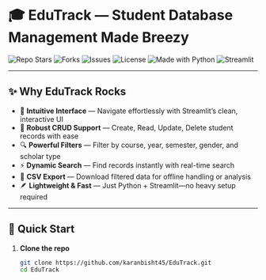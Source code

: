 # 🎓 EduTrack — Student Database Management Made Breezy

![Repo Stars](https://img.shields.io/github/stars/karanbisht45/EduTrack?style=social)
![Forks](https://img.shields.io/github/forks/karanbisht45/EduTrack?style=social)
![Issues](https://img.shields.io/github/issues/karanbisht45/EduTrack)
![License](https://img.shields.io/github/license/karanbisht45/EduTrack)
![Made with Python](https://img.shields.io/badge/Made%20with-Python-blue?logo=python)
![Streamlit](https://img.shields.io/badge/Powered%20By-Streamlit-ff4b4b?logo=streamlit) 

---

## ✨ Why EduTrack Rocks

- 🎯 **Intuitive Interface** — Navigate effortlessly with Streamlit’s clean, interactive UI  
- 📝 **Robust CRUD Support** — Create, Read, Update, Delete student records with ease  
- 🔍 **Powerful Filters** — Filter by course, year, semester, gender, and scholar type  
- ⚡ **Dynamic Search** — Find records instantly with real-time search  
- 📂 **CSV Export** — Download filtered data for offline handling or analysis  
- 🪶 **Lightweight & Fast** — Just Python + Streamlit—no heavy setup required  

---

## 🚀 Quick Start

1. **Clone the repo**
   ```bash
   git clone https://github.com/karanbisht45/EduTrack.git
   cd EduTrack
